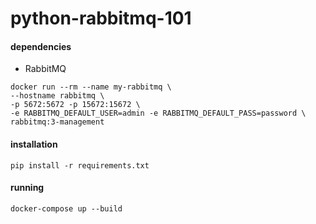 # python-rabbitmq-101

#### dependencies

* RabbitMQ

```
docker run --rm --name my-rabbitmq \
--hostname rabbitmq \
-p 5672:5672 -p 15672:15672 \
-e RABBITMQ_DEFAULT_USER=admin -e RABBITMQ_DEFAULT_PASS=password \
rabbitmq:3-management
```

#### installation

```
pip install -r requirements.txt
```

#### running

```
docker-compose up --build
```
